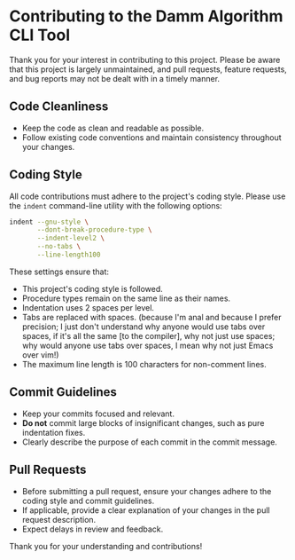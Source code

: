 # Contributing to the Damm Algorithm CLI Tool

Thank you for your interest in contributing to this project. Please be aware that this project is largely unmaintained, and pull requests, feature requests, and bug reports may not be dealt with in a timely manner.

## Code Cleanliness
- Keep the code as clean and readable as possible.
- Follow existing code conventions and maintain consistency throughout your changes.

## Coding Style
All code contributions must adhere to the project's coding style. Please use the `indent` command-line utility with the following options:

```sh
indent --gnu-style \
       --dont-break-procedure-type \
       --indent-level2 \
       --no-tabs \
       --line-length100
```

These settings ensure that:
- This project's coding style is followed.
- Procedure types remain on the same line as their names.
- Indentation uses 2 spaces per level.
- Tabs are replaced with spaces. (because I'm anal and because I prefer precision; I just don't understand why anyone would use tabs over spaces, if it's all the same [to the compiler], why not just use spaces; why would anyone use tabs over spaces, I mean why not just Emacs over vim!)
- The maximum line length is 100 characters for non-comment lines.

## Commit Guidelines
- Keep your commits focused and relevant.
- **Do not** commit large blocks of insignificant changes, such as pure indentation fixes.
- Clearly describe the purpose of each commit in the commit message.

## Pull Requests
- Before submitting a pull request, ensure your changes adhere to the coding style and commit guidelines.
- If applicable, provide a clear explanation of your changes in the pull request description.
- Expect delays in review and feedback.

Thank you for your understanding and contributions!

